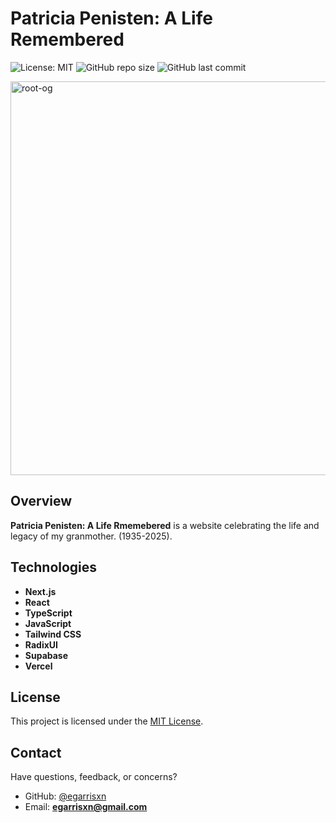 # Patricia Penisten: A Life Remembered

![License: MIT](https://img.shields.io/badge/License-MIT-yellow.svg) ![GitHub repo size](https://img.shields.io/github/repo-size/egarrisxn/memories-of-patricia) ![GitHub last commit](https://img.shields.io/github/last-commit/egarrisxn/memories-of-patricia)

<img width="1200" height="630" alt="root-og" src="https://github.com/user-attachments/assets/0db9b338-1924-40ae-a1bc-e8be235e6a7b" />

## Overview

**Patricia Penisten: A Life Rmemebered** is a website celebrating the life and legacy of my granmother. (1935-2025).

## Technologies

- **Next.js**
- **React**
- **TypeScript**
- **JavaScript**
- **Tailwind CSS**
- **RadixUI**
- **Supabase**
- **Vercel**

## License

This project is licensed under the [MIT License](LICENSE).

## Contact

Have questions, feedback, or concerns?

- GitHub: [@egarrisxn](https://github.com/egarrisxn)
- Email: **egarrisxn@gmail.com**
